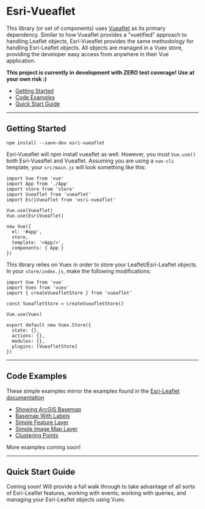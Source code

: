
# Esri-Vueaflet #
This library (or set of components) uses [Vueaflet](https://github.com/webdev-cals-arizona-edu/vueaflet) as its primary dependency. Similar to how Vueaflet provides a "vuetified" approach to handling Leaflet objects, Esri-Vueaflet provides the same methodology for handling Esri-Leaflet objects. All objects are managed in a Vuex store, providing the developer easy access from anywhere in their Vue application.

**This project is currently in development with ZERO test coverage! Use at your own risk :)** 

 - [Getting Started](#getting-started)
 - [Code Examples](#code-examples)
 - [Quick Start Guide](#quick-start-guide)

----------
## Getting Started
```
npm install --save-dev esri-vueaflet
```
Esri-Vueaflet will npm install vueaflet as well. However, you must `Vue.use()` both Esri-Vueaflet and Vueaflet. Assuming you are using a `vue-cli` template, your `src/main.js` will look something like this:
```
import Vue from 'vue'
import App from './App'
import store from 'store'
import Vueaflet from 'vueaflet'
import EsriVueaflet from 'esri-vueaflet'

Vue.use(Vueaflet)
Vue.use(EsriVueaflet)

new Vue({
  el: '#app',
  store,
  template: '<App/>',
  components: { App }
})
```
This library relies on Vuex in order to store your Leaflet/Esri-Leaflet objects. In your `store/index.js`, make the following modifications: 
```
import Vue from 'vue'
import Vuex from 'vuex'
import { createVueafletStore } from 'vueaflet'

const VueafletStore = createVueafletStore()

Vue.use(Vuex)

export default new Vuex.Store({
  state: {},
  actions: {},
  modules: {},
  plugins: [VueafletStore]
})

```

----------
## Code Examples
These simple examples mirror the examples found in the [Esri-Leaflet documentation](https://esri.github.io/esri-leaflet/examples/)

 - [Showing ArcGIS Basemap](https://github.com/webdev-cals-arizona-edu/esri-vueaflet/blob/master/examples/ShowingArcGisBasemap.vue)
 - [Basemap With Labels](https://github.com/webdev-cals-arizona-edu/esri-vueaflet/blob/master/examples/BasemapWithLabels.vue)
 - [Simple Feature Layer](https://github.com/webdev-cals-arizona-edu/esri-vueaflet/blob/master/examples/SimpleFeatureLayer.vue)
 - [Simple Image Map Layer](https://github.com/webdev-cals-arizona-edu/esri-vueaflet/blob/master/examples/SimpleImageMapLayer.vue)
 - [Clustering Points](https://github.com/webdev-cals-arizona-edu/esri-vueaflet/blob/master/examples/ClusteringPoints.vue)

More examples coming soon!

----------
## Quick Start Guide
Coming soon! Will provide a full walk through to take advantage of all sorts of Esri-Leaflet features, working with events, working with queries, and managing your Esri-Leaflet objects using Vuex.